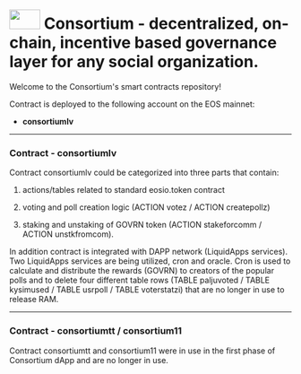 <h1> <img src="https://user-images.githubusercontent.com/46645013/78460735-fb03f280-76cb-11ea-9c1e-eb86c1511462.png" width="55" height="35"> Consortium - decentralized, on-chain, incentive based governance layer for any social organization.  </h1>


Welcome to the Consortium's smart contracts repository! 


<p>Contract is deployed to the following account on the EOS mainnet:
        <ul>
        <li><b>consortiumlv</b>   </li>   </ul></p>
        <hr></hr>

<h3>Contract - consortiumlv </h3>


Contract consortiumlv could be categorized into three parts that contain:

1. actions/tables related to standard eosio.token contract

2. voting and poll creation logic (ACTION votez / ACTION createpollz)

3. staking and unstaking of GOVRN token (ACTION stakeforcomm / ACTION unstkfromcom).


In addition contract is integrated with DAPP network (LiquidApps services). Two LiquidApps services are being utilized, cron and oracle. Cron is used to calculate and distribute the rewards (GOVRN) to creators of the popular polls and to delete four different table rows (TABLE paljuvoted / TABLE kysimused / TABLE usrpoll / TABLE voterstatzi) that are no longer in use to release RAM. 
<hr></hr>
 
 <h3>Contract - consortiumtt / consortium11 </h3> 
 
 Contract consortiumtt and consortium11 were in use in the first phase of Consortium dApp and are no longer in use. 
 
 
 

